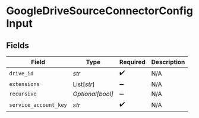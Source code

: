 # GoogleDriveSourceConnectorConfigInput


## Fields

| Field                 | Type                  | Required              | Description           |
| --------------------- | --------------------- | --------------------- | --------------------- |
| `drive_id`            | *str*                 | :heavy_check_mark:    | N/A                   |
| `extensions`          | List[*str*]           | :heavy_minus_sign:    | N/A                   |
| `recursive`           | *Optional[bool]*      | :heavy_minus_sign:    | N/A                   |
| `service_account_key` | *str*                 | :heavy_check_mark:    | N/A                   |